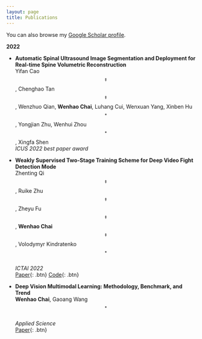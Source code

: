 ```yaml
---
layout: page
title: Publications
---
```


You can also browse my <a href="https://scholar.google.com/citations?user=SL--7UMAAAAJ&hl=en" target="_blank">Google Scholar profile</a>.
<br />

**2022**

- **Automatic Spinal Ultrasound Image Segmentation and Deployment for Real-time Spine Volumetric Reconstruction**   
  Yifan Cao$$^‡$$, Chenghao Tan$$^‡$$, Wenzhuo Qian, **Wenhao Chai**, Luhang Cui, Wenxuan Yang, Xinben Hu$$^*$$ , Yongjian Zhu, Wenhui Zhou$$^*$$, Xingfa Shen   
  *ICUS 2022 best paper award*  

- **Weakly Supervised Two-Stage Training Scheme for Deep Video Fight Detection Mode**  
  Zhenting Qi$$^‡$$, Ruike Zhu$$^‡$$, Zheyu Fu$$^‡$$, **Wenhao Chai**$$^‡$$, Volodymyr Kindratenko$$^*$$  
  *ICTAI 2022*  
  [Paper](https://arxiv.org/abs/2209.11477){: .btn}
  [Code](https://github.com/rese1f/VideoFightDetection){: .btn}

- **Deep Vision Multimodal Learning: Methodology, Benchmark, and Trend**   
  **Wenhao Chai**, Gaoang Wang$$^*$$    
  *Applied Science*  
  [Paper](https://www.mdpi.com/2076-3417/12/13/6588){: .btn}